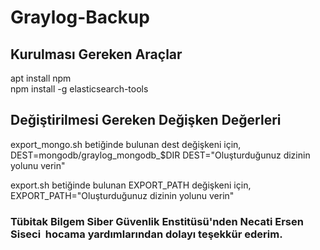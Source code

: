 # Graylog-Backup
## Kurulması Gereken Araçlar
apt install npm  
npm install -g elasticsearch-tools


## Değiştirilmesi Gereken Değişken Değerleri

export_mongo.sh betiğinde bulunan dest değişkeni için, DEST=mongodb/graylog_mongodb_$DIR DEST="Oluşturduğunuz dizinin yolunu verin"

export.sh betiğinde bulunan EXPORT_PATH değişkeni için, EXPORT_PATH="Oluşturduğunuz dizinin yolunu verin"



### Tübitak Bilgem Siber Güvenlik Enstitüsü'nden Necati Ersen Siseci  hocama yardımlarından dolayı teşekkür ederim.

